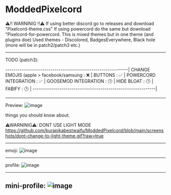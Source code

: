 # ModdedPixelcord
⚠!! WARNINIG !!⚠ If using better discord go to releases and download "Pixelcord-theme.css" If using powercord do the same but download "Pixelcord-for-powercord.
This is mixed themes but in one theme (and plugins doe)
Used themes - Discolored, BadgesEverywhere, Black hole (more will be in patch2/patch3 etc.)


-----------------------------------------------------------------------------------------------------------------------------------------------------------------------

TODO (patch3):

------------------------------------------------------------|
CHANGE EMOJIS (apple > facebook/samsung : ❌               |
BUTTONS : ✅                                               |
POWERCORD INTEGRATION : ✅                                 |
GOOSEMOD INTEGRATION : 	🕒                                 |
HIDE BLOAT : 🕒                                            |
FABIFY : 🕒                                                |
------------------------------------------------------------|

-----------------------------------------------------------------------------------------------------------------------------------------------------------------------

Preview:
![image](https://user-images.githubusercontent.com/75070802/137854906-ab809b26-52b2-459d-8ed8-0062a1b25054.png)

things you should know about:

⚠WARNINIG⚠: DONT USE LIGHT MODE
https://github.com/kurapikabestwaifu/ModdedPixelcord/blob/main/screenshots/dont-change-to-light-theme.gif?raw=true

-------------------------------------------------------------------------------------------------------------------------------------------------------------------------
emoji:
![image](https://user-images.githubusercontent.com/75070802/139282897-0953ed10-4c59-4fb4-88d2-6d9b4ae7caa5.png)

-------------------------------------------------------------------------------------------------------------------------------------------------------------------------
profile:
![image](https://user-images.githubusercontent.com/75070802/139282849-e84a0258-e462-4978-a3ce-1dc35d69bc3c.png)

-------------------------------------------------------------------------------------------------------------------------------------------------------------------------
mini-profile:
![image](https://user-images.githubusercontent.com/75070802/139283073-f5de4ef6-a535-450c-b3b5-de60ad91c59d.png)
-------------------------------------------------------------------------------------------------------------------------------------------------------------------------
